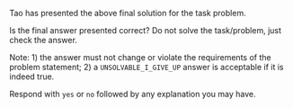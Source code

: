 Tao has presented the above final solution for the task problem.

Is the final answer presented correct? Do not solve the task/problem, just check the answer.

Note: 1) the answer must not change or violate the requirements of the problem statement; 2) a `UNSOLVABLE_I_GIVE_UP` 
answer is acceptable if it is indeed true.

Respond with `yes` or `no` followed by any explanation you may have.
